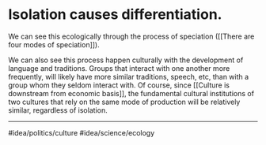 # Isolation causes differentiation.
We can see this ecologically through the process of speciation ([[There are four modes of speciation]]). 

We can also see this process happen culturally with the development of language and traditions. Groups that interact with one another more frequently, will likely have more similar traditions, speech, etc, than with a group whom they seldom interact with. Of course, since [[Culture is downstream from economic basis]], the fundamental cultural institutions of two cultures that rely on the same mode of production will be relatively similar, regardless of isolation.

---
#idea/politics/culture 
#idea/science/ecology 
